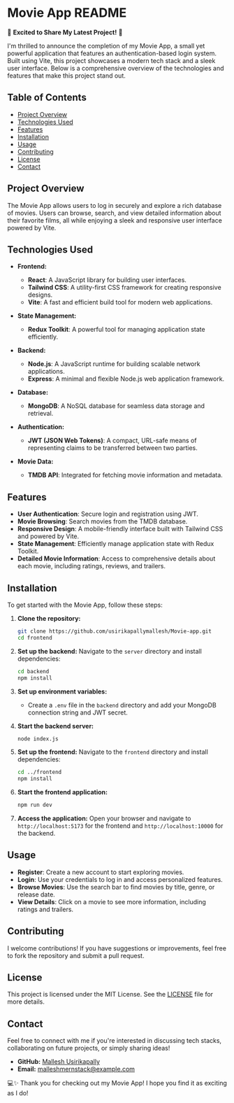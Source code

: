 # Movie App README

🚀 **Excited to Share My Latest Project!** 🎉

I'm thrilled to announce the completion of my Movie App, a small yet powerful application that features an authentication-based login system. Built using Vite, this project showcases a modern tech stack and a sleek user interface. Below is a comprehensive overview of the technologies and features that make this project stand out.

## Table of Contents
- [Project Overview](#project-overview)
- [Technologies Used](#technologies-used)
- [Features](#features)
- [Installation](#installation)
- [Usage](#usage)
- [Contributing](#contributing)
- [License](#license)
- [Contact](#contact)

## Project Overview

The Movie App allows users to log in securely and explore a rich database of movies. Users can browse, search, and view detailed information about their favorite films, all while enjoying a sleek and responsive user interface powered by Vite.

## Technologies Used

- **Frontend:** 
  - **React**: A JavaScript library for building user interfaces.
  - **Tailwind CSS**: A utility-first CSS framework for creating responsive designs.
  - **Vite**: A fast and efficient build tool for modern web applications.

- **State Management:** 
  - **Redux Toolkit**: A powerful tool for managing application state efficiently.

- **Backend:** 
  - **Node.js**: A JavaScript runtime for building scalable network applications.
  - **Express**: A minimal and flexible Node.js web application framework.

- **Database:** 
  - **MongoDB**: A NoSQL database for seamless data storage and retrieval.

- **Authentication:** 
  - **JWT (JSON Web Tokens)**: A compact, URL-safe means of representing claims to be transferred between two parties.

- **Movie Data:** 
  - **TMDB API**: Integrated for fetching movie information and metadata.

## Features

- **User Authentication**: Secure login and registration using JWT.
- **Movie Browsing**: Search movies from the TMDB database.
- **Responsive Design**: A mobile-friendly interface built with Tailwind CSS and powered by Vite.
- **State Management**: Efficiently manage application state with Redux Toolkit.
- **Detailed Movie Information**: Access to comprehensive details about each movie, including ratings, reviews, and trailers.

## Installation

To get started with the Movie App, follow these steps:

1. **Clone the repository:**
   ```bash
   git clone https://github.com/usirikapallymallesh/Movie-app.git
   cd frontend
   ```

2. **Set up the backend:**
   Navigate to the `server` directory and install dependencies:
   ```bash
   cd backend
   npm install
   ```

3. **Set up environment variables:**
   - Create a `.env` file in the `backend` directory and add your MongoDB connection string and JWT secret.

4. **Start the backend server:**
   ```bash
   node index.js
   ```

5. **Set up the frontend:**
   Navigate to the `frontend` directory and install dependencies:
   ```bash
   cd ../frontend
   npm install
   ```

6. **Start the frontend application:**
   ```bash
   npm run dev
   ```

7. **Access the application:**
   Open your browser and navigate to `http://localhost:5173` for the frontend and `http://localhost:10000` for the backend.

## Usage

- **Register**: Create a new account to start exploring movies.
- **Login**: Use your credentials to log in and access personalized features.
- **Browse Movies**: Use the search bar to find movies by title, genre, or release date.
- **View Details**: Click on a movie to see more information, including ratings and trailers.

## Contributing

I welcome contributions! If you have suggestions or improvements, feel free to fork the repository and submit a pull request.

## License

This project is licensed under the MIT License. See the [LICENSE](LICENSE) file for more details.

## Contact

Feel free to connect with me if you're interested in discussing tech stacks, collaborating on future projects, or simply sharing ideas!

- **GitHub:** [Mallesh Usirikapally](https://github.com/usirikapallymallesh)
- **Email:** malleshmernstack@example.com

💻✨ Thank you for checking out my Movie App! I hope you find it as exciting as I do!
